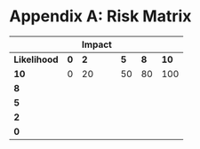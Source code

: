 # Appendix A: Risk Matrix

|               |       | Impact |        |       |        |
|-----          | ----- | ----- | ---     | ---   | ---    |
|**Likelihood** | **0** | **2** |  **5**  | **8** | **10** |
| **10**        | 0     | 20    | 50      | 80    | 100    |
| **8**         |
| **5**         |
| **2**         |
| **0**         |

